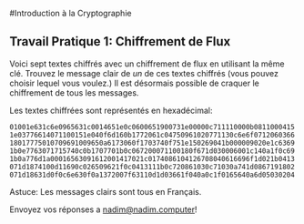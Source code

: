 #Introduction à la Cryptographie
## Travail Pratique 1: Chiffrement de Flux

Voici sept textes chiffrés avec un chiffrement de flux en utilisant la même clé. Trouvez le message clair de *un* de ces textes chiffrés (vous pouvez choisir lequel vous voulez.) Il est désormais possible de craquer le chiffrement de tous les messages.

Les textes chiffrées sont représentés en hexadécimal:

`01001e631c6e0965631c0014651e0c0600651900731e00000c711110000b0811000415`
`1e03776614071100151e040f6d160b1772061c04750961020771130c6e6f0712060366`
`18017775010709691009650a6173060f1703740f751e150269041b000009020e1c6369`
`1b0e7763071715740c0b1707701b0c067200071100180f671d030006001c140a1f0c69`
`1b0a776d1a00016563091612001417021c0174086104126708040616696f1d021b0413`
`071d1874100d11690c026509621f0c0413111b0c720861030c71030a741d0867191802`
`071d18631d0f0c6e630f0a1372007f63110d1d03661f040a0c1f0165640a6d05030204`

Astuce: Les messages clairs sont tous en Français.

Envoyez vos réponses a nadim@nadim.computer!

